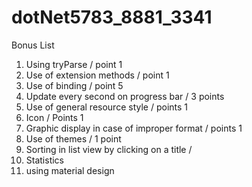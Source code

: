# dotNet5783_8881_3341

Bonus List

1. Using tryParse / point 1
 2. Use of extension methods / point 1
 3. Use of binding / point 5
 4. Update every second on progress bar / 3 points
 5. Use of general resource style / points 1
 6. Icon / Points 1
 7. Graphic display in case of improper format / points 1
 8. Use of themes / 1 point
 9. Sorting in list view by clicking on a title /
 10. Statistics
 11. using material design